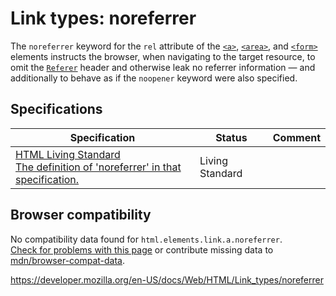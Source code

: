 Link types: noreferrer
======================

The `noreferrer` keyword for the `rel` attribute of the [`<a>`](../element/a), [`<area>`](../element/area), and [`<form>`](../element/form) elements instructs the browser, when navigating to the target resource, to omit the [`Referer`](https://developer.mozilla.org/en-US/docs/Web/HTTP/Headers/Referer) header and otherwise leak no referrer information — and additionally to behave as if the `noopener` keyword were also specified.

Specifications
--------------

<table><thead><tr class="header"><th>Specification</th><th>Status</th><th>Comment</th></tr></thead><tbody><tr class="odd"><td><a href="https://html.spec.whatwg.org/multipage/#link-type-noreferrer">HTML Living Standard<br />
<span class="small">The definition of 'noreferrer' in that specification.</span></a></td><td><span class="spec-living">Living Standard</span></td><td></td></tr></tbody></table>

Browser compatibility
---------------------

No compatibility data found for `html.elements.link.a.noreferrer`.  
[Check for problems with this page](#on-github) or contribute missing data to [mdn/browser-compat-data](https://github.com/mdn/browser-compat-data).

<a href="https://developer.mozilla.org/en-US/docs/Web/HTML/Link_types/noreferrer" class="_attribution-link">https://developer.mozilla.org/en-US/docs/Web/HTML/Link_types/noreferrer</a>
